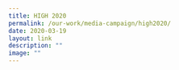 ```yaml
---
title: HIGH 2020
permalink: /our-work/media-campaign/high2020/
date: 2020-03-19
layout: link
description: ""
image: ""
---
```

